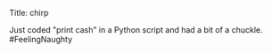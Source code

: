 Title: chirp

Just coded "print cash" in a Python script and had a bit of a chuckle. #FeelingNaughty
